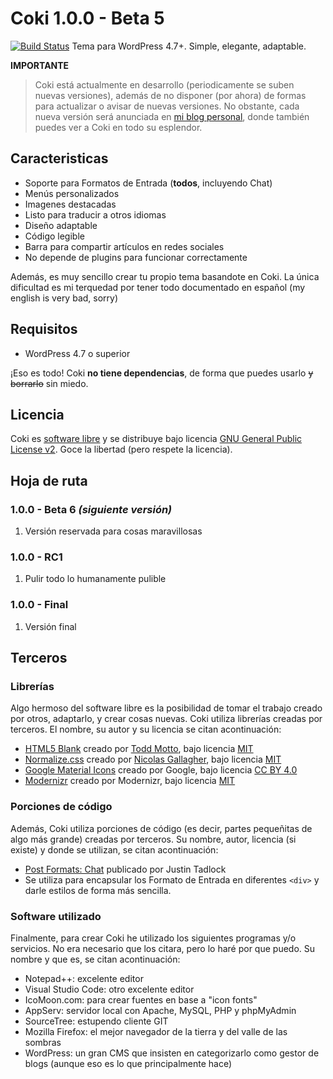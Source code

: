 # Coki 1.0.0 - Beta 5
[![Build Status](https://travis-ci.org/ejner/Coki.svg?branch=master)](https://travis-ci.org/ejner/Coki)
Tema para WordPress 4.7+. Simple, elegante, adaptable.

**IMPORTANTE**
>Coki está actualmente en desarrollo (periodicamente se suben nuevas versiones), además de no disponer (por ahora) de formas para actualizar o avisar de nuevas versiones. No obstante, cada nueva versión será anunciada en [mi blog personal](http://ejner.galaz.me/tag/coki), donde también puedes ver a Coki en todo su esplendor.

## Caracteristicas
+ Soporte para Formatos de Entrada (**todos**, incluyendo Chat)
+ Menús personalizados
+ Imagenes destacadas
+ Listo para traducir a otros idiomas
+ Diseño adaptable
+ Código legible
+ Barra para compartir artículos en redes sociales
+ No depende de plugins para funcionar correctamente

Además, es muy sencillo crear tu propio tema basandote en Coki. La única dificultad es mi terquedad por tener todo documentado en español (my english is very bad, sorry)

## Requisitos
+ WordPress 4.7 o superior

¡Eso es todo! Coki **no tiene dependencias**, de forma que puedes usarlo ~~y borrarlo~~ sin miedo.

## Licencia
Coki es [software libre](https://www.gnu.org/philosophy/free-sw.es.html) y se distribuye bajo licencia [GNU General Public License v2](https://www.gnu.org/licenses/old-licenses/gpl-2.0.html). Goce la libertad (pero respete la licencia).

## Hoja de ruta
### 1.0.0 - Beta 6 *(siguiente versión)*
1. Versión reservada para cosas maravillosas

### 1.0.0 - RC1
1. Pulir todo lo humanamente pulible

### 1.0.0 - Final
1. Versión final

## Terceros

### Librerías
Algo hermoso del software libre es la posibilidad de tomar el trabajo creado por otros, adaptarlo, y crear cosas nuevas. Coki utiliza librerías creadas por terceros. El nombre, su autor y su licencia se citan acontinuación:

+ [HTML5 Blank](http://html5blank.com/) creado por [Todd Motto](https://toddmotto.com/), bajo licencia [MIT](https://github.com/toddmotto/html5blank/blob/master/LICENSE.md)
+ [Normalize.css](https://necolas.github.io/normalize.css/) creado por [Nicolas Gallagher](http://nicolasgallagher.com/), bajo licencia [MIT](https://github.com/necolas/normalize.css/blob/master/LICENSE.md)
+ [Google Material Icons](https://design.google.com/) creado por Google, bajo licencia [CC BY 4.0](https://creativecommons.org/licenses/by/4.0/)
+ [Modernizr](https://modernizr.com) creado por Modernizr, bajo licencia [MIT](https://github.com/Modernizr/Modernizr/blob/master/LICENSE)

### Porciones de código
Además, Coki utiliza porciones de código (es decir, partes pequeñitas de algo más grande) creadas por terceros. Su nombre, autor, licencia (si existe) y donde se utilizan, se citan acontinuación:

+ [Post Formats: Chat](http://justintadlock.com/archives/2012/08/21/post-formats-chat) publicado por Justin Tadlock
 + Se utiliza para encapsular los Formato de Entrada en diferentes ``<div>`` y darle estilos de forma más sencilla.

### Software utilizado
Finalmente, para crear Coki he utilizado los siguientes programas y/o servicios. No era necesario que los citara, pero lo haré por que puedo. Su nombre y que es, se citan acontinuación:
+ Notepad++: excelente editor
+ Visual Studio Code: otro excelente editor
+ IcoMoon.com: para crear fuentes en base a "icon fonts"
+ AppServ: servidor local con Apache, MySQL, PHP y phpMyAdmin
+ SourceTree: estupendo cliente GIT
+ Mozilla Firefox: el mejor navegador de la tierra y del valle de las sombras
+ WordPress: un gran CMS que insisten en categorizarlo como gestor de blogs (aunque eso es lo que principalmente hace)